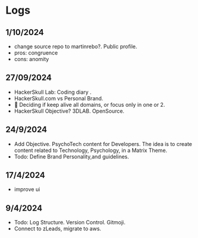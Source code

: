 # Logs
## 1/10/2024
- change source repo to martinrebo?. Public profile.
- pros: congruence
- cons: anomity
## 27/09/2024
- HackerSkull Lab: Coding diary .
- HackerSkull.com vs Personal Brand.
- 🚧 Deciding if keep alive all domains, or focus only in one or 2.
- HackerSkull Objective? 3DLAB. OpenSource. 
## 24/9/2024
- Add Objective. PsychoTech content for Developers. The idea is to create content related to Technology, Psychology, in a Matrix Theme.
- Todo: Define Brand Personality,and guidelines. 
## 17/4/2024
- improve ui
## 9/4/2024

- Todo: Log Structure. Version Control. Gitmoji. 
- Connect to zLeads, migrate to aws. 
